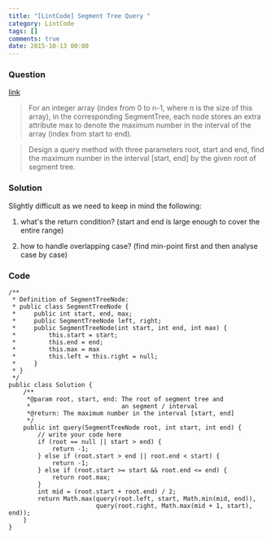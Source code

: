 ```yaml
---
title: "[LintCode] Segment Tree Query "
category: LintCode
tags: []
comments: true
date: 2015-10-13 00:00
---
```



### Question

[link](http://www.lintcode.com/en/problem/segment-tree-query/)

> For an integer array (index from 0 to n-1, where n is the size of this array), in the corresponding SegmentTree, each node stores an extra attribute max to denote the maximum number in the interval of the array (index from start to end).

> Design a query method with three parameters root, start and end, find the maximum number in the interval [start, end] by the given root of segment tree.

### Solution

Slightly difficult as we need to keep in mind the following:

1. what's the return condition? (start and end is large enough to cover the entire range)

1. how to handle overlapping case? (find min-point first and then analyse case by case)

### Code

    /**
     * Definition of SegmentTreeNode:
     * public class SegmentTreeNode {
     *     public int start, end, max;
     *     public SegmentTreeNode left, right;
     *     public SegmentTreeNode(int start, int end, int max) {
     *         this.start = start;
     *         this.end = end;
     *         this.max = max
     *         this.left = this.right = null;
     *     }
     * }
     */
    public class Solution {
        /**
         *@param root, start, end: The root of segment tree and
         *                         an segment / interval
         *@return: The maximum number in the interval [start, end]
         */
        public int query(SegmentTreeNode root, int start, int end) {
            // write your code here
            if (root == null || start > end) {
                return -1;
            } else if (root.start > end || root.end < start) {
                return -1;
            } else if (root.start >= start && root.end <= end) {
                return root.max;
            }
            int mid = (root.start + root.end) / 2;
            return Math.max(query(root.left, start, Math.min(mid, end)),
                            query(root.right, Math.max(mid + 1, start), end));
        }
    }

